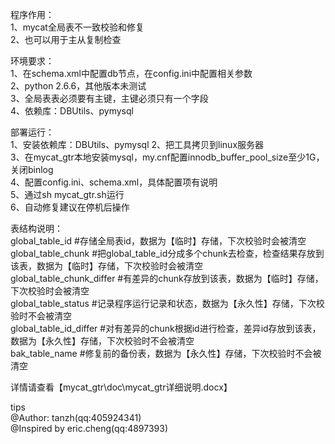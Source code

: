 

程序作用：   
1、mycat全局表不一致校验和修复  
2、也可以用于主从复制检查


环境要求：   
1、在schema.xml中配置db节点，在config.ini中配置相关参数     
2、python 2.6.6，其他版本未测试    
3、全局表表必须要有主键，主键必须只有一个字段     
4、依赖库：DBUtils、pymysql 

部署运行：   
1、安装依赖库：DBUtils、pymysql 
2、把工具拷贝到linux服务器  
3、在mycat_gtr本地安装mysql，my.cnf配置innodb_buffer_pool_size至少1G，关闭binlog  
4、配置config.ini、schema.xml，具体配置项有说明  
5、通过sh mycat_gtr.sh运行   
6、自动修复建议在停机后操作  

表结构说明：    
global_table_id       #存储全局表id，数据为【临时】存储，下次校验时会被清空  
global_table_chunk      #把global_table_id分成多个chunk去检查，检查结果存放到该表，数据为【临时】存储，下次校验时会被清空       
global_table_chunk_differ   #有差异的chunk存放到该表，数据为【临时】存储，下次校验时会被清空     
global_table_status   #记录程序运行记录和状态，数据为【永久性】存储，下次校验时不会被清空  
global_table_id_differ  #对有差异的chunk根据id进行检查，差异id存放到该表，数据为【永久性】存储，下次校验时不会被清空     
bak_table_name    #修复前的备份表，数据为【永久性】存储，下次校验时不会被清空  


详情请查看【mycat_gtr\doc\mycat_gtr详细说明.docx】


tips    
@Author: tanzh(qq:405924341)  
@Inspired by eric.cheng(qq:4897393) 
